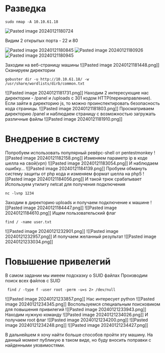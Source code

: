 # Разведка

~~~
sudo nmap -A 10.10.61.18
~~~

![Pasted image 20240121180724](https://github.com/Cooper14052/Pwned/assets/79376063/5c23cf98-4601-4d52-9d99-283c5d2bd19e)

Видим 2 открытых порта - 22 и 80

![Pasted image 20240121180845](https://github.com/Cooper14052/Pwned/assets/79376063/b1968d37-4add-47a8-a89e-6629ca5e951f)
![Pasted image 20240121180926](https://github.com/Cooper14052/Pwned/assets/79376063/832eef67-7f31-4d85-85df-948663f812c0)
![Pasted image 20240121180945](https://github.com/Cooper14052/Pwned/assets/79376063/f441abce-46cc-4fae-bba6-38012eb428b3)

Заходим на веб-страницу машины
![[Pasted image 20240121181448.png]]
Сканируем директории 
~~~
gobuster dir -u http://10.10.61.18/ -w /usr/share/wordlists/dirb/common.txt
~~~

![[Pasted image 20240121181731.png]]
Находим 2 интересующие нас директории - /panel и /uploads с 301 кодом HTTP(перенаправление). Если зайти в директорию js, то можно проинспектировать безопасность кода страницы.
![[Pasted image 20240121181803.png]]
Просматриваем директорию /panel и наблюдаем страницу с возможностью загружать различные файлы
![[Pasted image 20240121181910.png]]

# Внедрение в систему

Попробуем использовать популярный ревёрс-shell от pentestmonkey
![[Pasted image 20240121182158.png]]
Изменяем параметр ip в коде шелла на свой(vpn)
![[Pasted image 20240121183054.png]]
И наблюдаем ошибку...
![[Pasted image 20240121184139.png]]
Пробуем обмануть систему защиты от php кода и изменяем формат шелла на php5
![[Pasted image 20240121184056.png]]
И такой трюк срабатывает
Используем утилиту netcat для получения подключения
~~~
nc -lvnp 1234
~~~
Заходим в директорию uploads и получаем подключение к машине
![[Pasted image 20240121184447.png]]
![[Pasted image 20240121184610.png]]
Ищем пользовательский флаг
~~~
find / -name user.txt
~~~
![[Pasted image 20240121232901.png]]
![[Pasted image 20240121232957.png]]
И получаем желанный результат
![[Pasted image 20240121233034.png]]
# Повышение привелегий

В самом задании мы имеем подсказку о SUID файлах
Производим поиск всех файлов с SUID
~~~
 find / -type f -user root -perm -u=s 2> /dev/null  
~~~
![[Pasted image 20240121233857.png]]
Нас интересует python
![[Pasted image 20240121234345.png]]
Воспользуемся специальным поисковиком для повышения привилегий 
![[Pasted image 20240121233943.png]]
Находим нужную команду
![[Pasted image 20240121234026.png]]
И получаем root флаг
![[Pasted image 20240121234200.png]]
![[Pasted image 20240121234248.png]]
![[Pasted image 20240121234427.png]]

В дальнейшем я хочу найти больше способов пройти эту машину. На данный момент публикую в таком виде, но буду вносить поправки с найденными уязвимостями.
